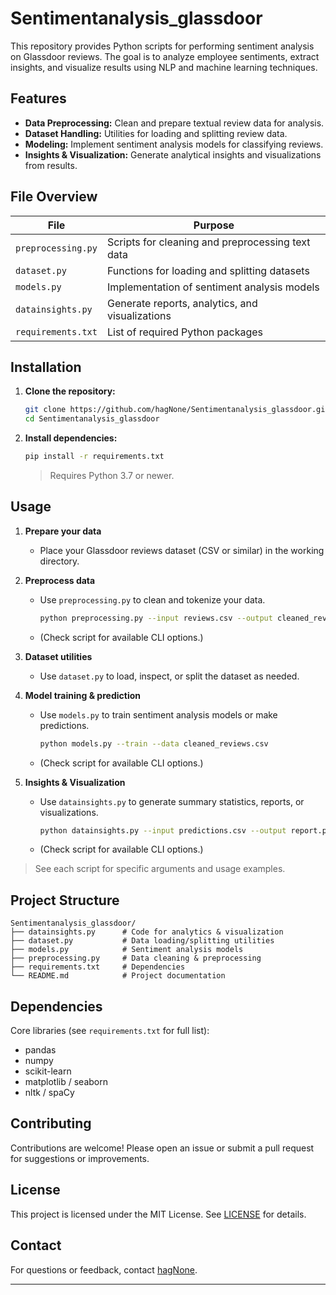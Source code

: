 # Sentimentanalysis_glassdoor

This repository provides Python scripts for performing sentiment analysis on Glassdoor reviews. The goal is to analyze employee sentiments, extract insights, and visualize results using NLP and machine learning techniques.

## Features

- **Data Preprocessing:** Clean and prepare textual review data for analysis.
- **Dataset Handling:** Utilities for loading and splitting review data.
- **Modeling:** Implement sentiment analysis models for classifying reviews.
- **Insights & Visualization:** Generate analytical insights and visualizations from results.

## File Overview

| File                | Purpose                                               |
|---------------------|------------------------------------------------------|
| `preprocessing.py`  | Scripts for cleaning and preprocessing text data      |
| `dataset.py`        | Functions for loading and splitting datasets          |
| `models.py`         | Implementation of sentiment analysis models           |
| `datainsights.py`   | Generate reports, analytics, and visualizations       |
| `requirements.txt`  | List of required Python packages                      |

## Installation

1. **Clone the repository:**
   ```bash
   git clone https://github.com/hagNone/Sentimentanalysis_glassdoor.git
   cd Sentimentanalysis_glassdoor
   ```

2. **Install dependencies:**
   ```bash
   pip install -r requirements.txt
   ```
   > Requires Python 3.7 or newer.

## Usage

1. **Prepare your data**
   - Place your Glassdoor reviews dataset (CSV or similar) in the working directory.

2. **Preprocess data**
   - Use `preprocessing.py` to clean and tokenize your data.
     ```bash
     python preprocessing.py --input reviews.csv --output cleaned_reviews.csv
     ```
   - (Check script for available CLI options.)

3. **Dataset utilities**
   - Use `dataset.py` to load, inspect, or split the dataset as needed.

4. **Model training & prediction**
   - Use `models.py` to train sentiment analysis models or make predictions.
     ```bash
     python models.py --train --data cleaned_reviews.csv
     ```
   - (Check script for available CLI options.)

5. **Insights & Visualization**
   - Use `datainsights.py` to generate summary statistics, reports, or visualizations.
     ```bash
     python datainsights.py --input predictions.csv --output report.png
     ```
   - (Check script for available CLI options.)

> See each script for specific arguments and usage examples.

## Project Structure

```
Sentimentanalysis_glassdoor/
├── datainsights.py      # Code for analytics & visualization
├── dataset.py           # Data loading/splitting utilities
├── models.py            # Sentiment analysis models
├── preprocessing.py     # Data cleaning & preprocessing
├── requirements.txt     # Dependencies
└── README.md            # Project documentation
```

## Dependencies

Core libraries (see `requirements.txt` for full list):

- pandas
- numpy
- scikit-learn
- matplotlib / seaborn
- nltk / spaCy

## Contributing

Contributions are welcome! Please open an issue or submit a pull request for suggestions or improvements.

## License

This project is licensed under the MIT License. See [LICENSE](LICENSE) for details.

## Contact

For questions or feedback, contact [hagNone](https://github.com/hagNone).

---

